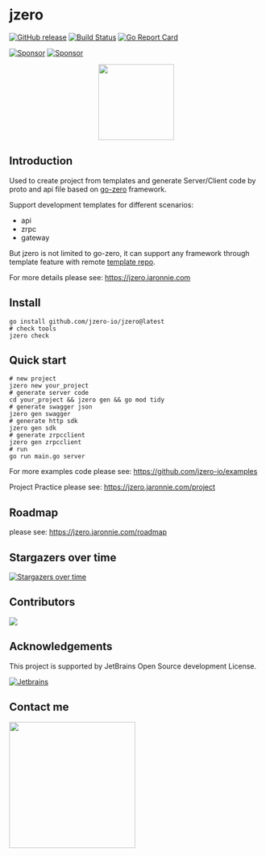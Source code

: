 # jzero

[![GitHub release](https://img.shields.io/github/release/jzero-io/jzero.svg?style=flat-square)](https://github.com/jzero-io/jzero/releases/latest)
[![Build Status](https://img.shields.io/github/actions/workflow/status/jzero-io/jzero/ci.yaml?branch=main&label=jzero-ci&logo=github&style=flat-square)](https://github.com/jzero-io/jzero/actions?query=workflow%3Ajzero-ci)
[![Go Report Card](https://goreportcard.com/badge/github.com/jzero-io/jzero?style=flat-square)](https://goreportcard.com/report/github.com/jzero-io/jzero)

[![Sponsor](https://img.shields.io/badge/Sponsor-%E2%9D%A4-red?label=Sponsor-WePay)](https://oss.jaronnie.com/2021723027876_.pic.jpg)
[![Sponsor](https://img.shields.io/badge/Sponsor-%E2%9D%A4-red?label=Sponsor-AliPay)](https://oss.jaronnie.com/2031723027877_.pic.jpg)

<p align="center">
<img align="center" width="150px" src="https://oss.jaronnie.com/jzero.jpg">
</p>

## Introduction

Used to create project from templates and generate Server/Client code by proto and api file based on [go-zero](https://go-zero.dev) framework.

Support development templates for different scenarios:
* api
* zrpc
* gateway

But jzero is not limited to go-zero, it can support any framework through template feature with remote [template repo](https://github.com/jzero-io/templates).

For more details please see: https://jzero.jaronnie.com

## Install

```shell
go install github.com/jzero-io/jzero@latest
# check tools
jzero check
```

## Quick start

```shell
# new project
jzero new your_project
# generate server code
cd your_project && jzero gen && go mod tidy
# generate swagger json
jzero gen swagger
# generate http sdk
jzero gen sdk
# generate zrpcclient
jzero gen zrpcclient
# run
go run main.go server
```

For more examples code please see: https://github.com/jzero-io/examples

Project Practice please see: https://jzero.jaronnie.com/project

## Roadmap

please see: https://jzero.jaronnie.com/roadmap

## Stargazers over time

[![Stargazers over time](https://starchart.cc/jzero-io/jzero.svg)](https://starchart.cc/jzero-io/jzero)

## Contributors

<div>
  <a href="https://github.com/jzero-io/jzero/graphs/contributors">
    <img src="https://contrib.rocks/image?repo=jzero-io/jzero" />
  </a>
</div>

## Acknowledgements

This project is supported by JetBrains Open Source development License.

[![Jetbrains](https://resources.jetbrains.com/storage/products/company/brand/logos/jb_beam.svg)](https://www.jetbrains.com/?from=jzero)

## Contact me

<p align="center">
<img align="left" width="250px" height="250px" src="https://oss.jaronnie.com/weixin2.jpg">
</p>
